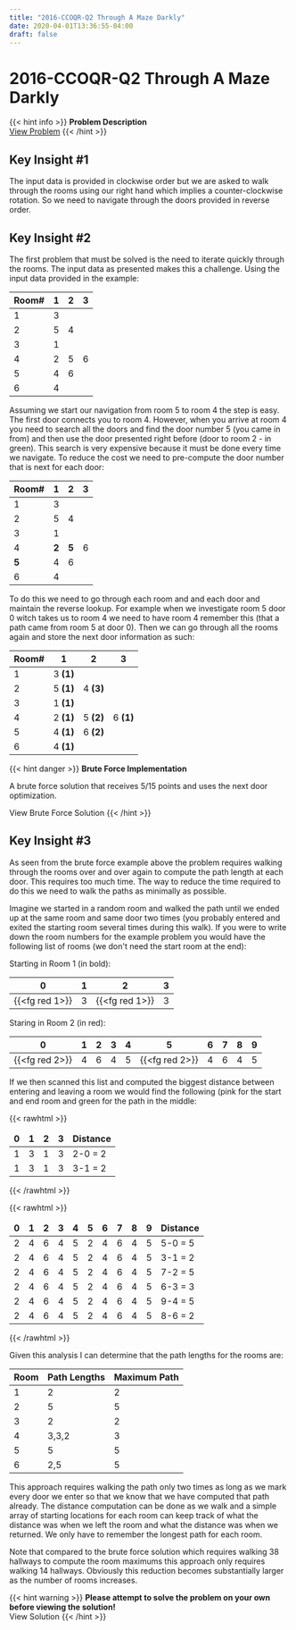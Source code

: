 ```yaml
---
title: "2016-CCOQR-Q2 Through A Maze Darkly"
date: 2020-04-01T13:36:55-04:00
draft: false
---
```


# 2016-CCOQR-Q2 Through A Maze Darkly

{{< hint info >}}
**Problem Description**  
[View Problem](https://cemc.uwaterloo.ca/contests/computing/2016/CCOQR/maze.pdf)
{{< /hint >}}

## Key Insight #1

The input data is provided in clockwise order but we are asked to walk through the rooms using our right hand which implies a counter-clockwise rotation. So we need to navigate through the doors provided in reverse order.

## Key Insight #2

The first problem that must be solved is the need to iterate quickly through the rooms. The input data as presented makes this a challenge. Using the input data provided in the example:

| Room# | 1 | 2 | 3 |
|-------|---|---|---|
| 1     | 3 |   |   |
| 2     | 5 | 4 |   |
| 3     | 1 |   |   |
| 4     | 2 | 5 | 6 |
| 5     | 4 | 6 |   |
| 6     | 4 |   |   |

Assuming we start our navigation from room 5 to room 4 the step is easy. The first door connects you to room 4. However, when you arrive at room 4 you need to search all the doors and find the door number 5 (you came in from) and then use the door presented right before (door to room 2 - in green). This search is very expensive because it must be done every time we navigate. To reduce the cost we need to pre-compute the door number that is next for each door:

| Room# | 1     | 2     | 3 |
|-------|-------|-------|---|
| 1     | 3     |       |   |
| 2     | 5     | 4     |   |
| 3     | 1     |       |   |
| 4     | **2** | **5** | 6 |
| **5** | 4     | 6     |   |
| 6     | 4     |       |   |

To do this we need to go through each room and and each door and maintain the reverse lookup. For example when we investigate room 5 door 0 witch takes us to room 4 we need to have room 4 remember this (that a path came from room 5 at door 0). Then we can go through all the rooms again and store the next door information as such:

| Room# | 1         | 2         | 3         |
|-------|-----------|-----------|-----------|
| 1     | 3 **(1)** |           |           |
| 2     | 5 **(1)** | 4 **(3)** |           |
| 3     | 1 **(1)** |           |           |
| 4     | 2 **(1)** | 5 **(2)** | 6 **(1)** |
| 5     | 4 **(1)** | 6 **(2)** |           |
| 6     | 4 **(1)** |           |           |

{{< hint danger >}}
**Brute Force Implementation**

A brute force solution that receives 5/15 points and uses the next door optimization.

View Brute Force Solution
{{< /hint >}}

## Key Insight #3

As seen from the brute force example above the problem requires walking through the rooms over and over again to compute the path length at each door. This requires too much time. The way to reduce the time required to do this we need to walk the paths as minimally as possible.

Imagine we started in a random room and walked the path until we ended up at the same room and same door two times (you probably entered and exited the starting room several times during this walk). If you were to write down the room numbers for the example problem you would have the following list of rooms (we don't need the start room at the end):

Starting in Room 1 (in bold):

| 0              | 1 | 2              | 3 |
|----------------|---|----------------|---|
| {{<fg red 1>}} | 3 | {{<fg red 1>}} | 3 |

Staring in Room 2 (in red):

| 0              | 1 | 2 | 3 | 4 | 5              | 6 | 7 | 8 | 9 |
|----------------|---|---|---|---|----------------|---|---|---|---|
| {{<fg red 2>}} | 4 | 6 | 4 | 5 | {{<fg red 2>}} | 4 | 6 | 4 | 5 |

If we then scanned this list and computed the biggest distance between entering and leaving a room we would find the following (pink for the start and end room and green for the path in the middle:

{{< rawhtml >}}
<table>
<thead>
	<tr>
		<td><b>0</b></td>
		<td><b>1</b></td>
		<td><b>2</b></td>
		<td><b>3</b></td>
		<td><b>Distance</b></td>
	</tr>
</thead>
<tbody>
	<tr>
		<td class="highlight-red">1</td>
		<td class="highlight-green">3</td>
		<td class="highlight-red">1</td>
		<td>3</td>
		<td>2-0 = 2</td>
	</tr>
	<tr>
		<td>1</td>
		<td class="highlight-red">3</td>
		<td class="highlight-green">1</td>
		<td class="highlight-red">3</td>
		<td>3-1 = 2</td>
	</tr>
</tbody>
</table>
{{< /rawhtml >}}

{{< rawhtml >}}
<table>
<thead>
	<tr>
		<td><b>0</b></td>
		<td><b>1</b></td>
		<td><b>2</b></td>
		<td><b>3</b></td>
		<td><b>4</b></td>
		<td><b>5</b></td>
		<td><b>6</b></td>
		<td><b>7</b></td>
		<td><b>8</b></td>
		<td><b>9</b></td>
		<td><b>Distance</b></td>
	</tr>
</thead>
<tbody>
	<tr>
		<td class="highlight-red">2</td>
		<td class="highlight-green">4</td>
		<td class="highlight-green">6</td>
		<td class="highlight-green">4</td>
		<td class="highlight-green">5</td>
		<td class="highlight-red">2</td>
		<td>4</td>
		<td>6</td>
		<td>4</td>
		<td>5</td>
		<td>5-0 = 5</td>
	</tr>
	<tr>
		<td>2</td>
		<td class="highlight-red">4</td>
		<td class="highlight-green">6</td>
		<td class="highlight-red">4</td>
		<td>5</td>
		<td>2</td>
		<td>4</td>
		<td>6</td>
		<td>4</td>
		<td>5</td>
		<td>3-1 = 2</td>
	</tr>
	<tr>
		<td>2</td>
		<td>4</td>
		<td class="highlight-red">6</td>
		<td class="highlight-green">4</td>
		<td class="highlight-green">5</td>
		<td class="highlight-green">2</td>
		<td class="highlight-green">4</td>
		<td class="highlight-red">6</td>
		<td>4</td>
		<td>5</td>
		<td>7-2 = 5</td>
	</tr>
	<tr>
		<td>2</td>
		<td>4</td>
		<td>6</td>
		<td class="highlight-red">4</td>
		<td class="highlight-green">5</td>
		<td class="highlight-green">2</td>
		<td class="highlight-red">4</td>
		<td>6</td>
		<td>4</td>
		<td>5</td>
		<td>6-3 = 3</td>
	</tr>
	<tr>
		<td>2</td>
		<td>4</td>
		<td>6</td>
		<td>4</td>
		<td class="highlight-red">5</td>
		<td class="highlight-green">2</td>
		<td class="highlight-green">4</td>
		<td class="highlight-green">6</td>
		<td class="highlight-green">4</td>
		<td class="highlight-red">5</td>
		<td>9-4 = 5</td>
	</tr>
	<tr>
		<td>2</td>
		<td>4</td>
		<td>6</td>
		<td>4</td>
		<td>5</td>
		<td>2</td>
		<td class="highlight-red">4</td>
		<td class="highlight-green">6</td>
		<td class="highlight-red">4</td>
		<td>5</td>
		<td>8-6 = 2</td>
	</tr>
</tbody>
</table>
{{< /rawhtml >}}

Given this analysis I can determine that the path lengths for the rooms are:

| Room | Path Lengths | Maximum Path |
|------|--------------|--------------|
| 1    | 2            | 2            |
| 2    | 5            | 5            |
| 3    | 2            | 2            |
| 4    | 3,3,2        | 3            |
| 5    | 5            | 5            |
| 6    | 2,5          | 5            |

This approach requires walking the path only two times as long as we mark every door we enter so that we know that we have computed that path already. The distance computation can be done as we walk and a simple array of starting locations for each room can keep track of what the distance was when we left the room and what the distance was when we returned. We only have to remember the longest path for each room.

Note that compared to the brute force solution which requires walking 38 hallways to compute the room maximums this approach only requires walking 14 hallways. Obviously this reduction becomes substantially larger as the number of rooms increases.

{{< hint warning >}}
**Please attempt to solve the problem on your own before viewing the solution!**  
View Solution
{{< /hint >}}
